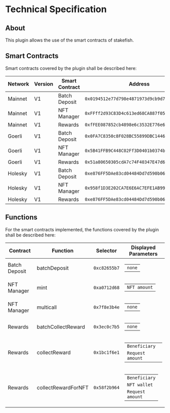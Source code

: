 # Technical Specification

## About

This plugin allows the use of the smart contracts of stakefish.

## Smart Contracts

Smart contracts covered by the plugin shall be described here:

| Network | Version | Smart Contract | Address                                      |
| ------- | ------- | -------------- | -------------------------------------------- |
| Mainnet | V1      | Batch Deposit  | `0x0194512e77d798e4871973d9cb9d7ddfc0ffd801` |
| Mainnet | V1      | NFT Manager    | `0xFFff2d93C83D4c613ed68CA887f057651135e089` |
| Mainnet | V1      | Rewards        | `0xfFEE087852cb4898e6c3532E776e68BC68b1143B` |
| Goerli  | V1      | Batch Deposit  | `0x0FA7C8350c8F028BC55899DBC1446eCD342958fE` |
| Goerli  | V1      | NFT Manager    | `0x5B41FFB9C448C02Ff3D0401b0374b67EFcB73C7E` |
| Goerli  | V1      | Rewards        | `0x51a80650305cdA7c74F40347E47d6e318a91dE9F` |
| Holesky | V1      | Batch Deposit  | `0xe876FF5DAe83cd04484Dd7d590b06E28Ac31F248` |
| Holesky | V1      | NFT Manager    | `0x958f1D3E202CA7E6E6AC7EFE1AB99F80237E9a32` |
| Holesky | V1      | Rewards        | `0xe876FF5DAe83cd04484Dd7d590b06E28Ac31F248` |

## Functions

For the smart contracts implemented, the functions covered by the plugin shall be described here:

| Contract      | Function            | Selector     | Displayed Parameters                                                                                                                                               |
| ------------- | ------------------- | ------------ | ------------------------------------------------------------------------------------------------------------------------------------------------------------------ |
| Batch Deposit | batchDeposit        | `0xc82655b7` | <table><tbody> <tr><td><code>none</code></td></tr> </tbody></table>                                                                                                |
| NFT Manager   | mint                | `0xa0712d68` | <table><tbody> <tr><td><code>NFT amount</code></td></tr> </tbody></table>                                                                                          |
| NFT Manager   | multicall           | `0x7f8e3b4e` | <table><tbody> <tr><td><code>none</code></td></tr> </tbody></table>                                                                                                |
| Rewards       | batchCollectReward  | `0x3ec0c7b5` | <table><tbody> <tr><td><code>none</code></td></tr> </tbody></table>                                                                                                |
| Rewards       | collectReward       | `0x1bc1f6e1` | <table><tbody> <tr><td><code>Beneficiary</code></td></tr> <tr><td><code>Request amount</code></td></tr> </tbody></table>                                           |
| Rewards       | collectRewardForNFT | `0x58f2b964` | <table><tbody> <tr><td><code>Beneficiary</code></td></tr> <tr><td><code>NFT wallet</code></td></tr> <tr><td><code>Request amount</code></td></tr> </tbody></table> |
